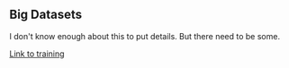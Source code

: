 ## Big Datasets

I don't know enough about this to put details. But there need to be some.

[Link to training](???)